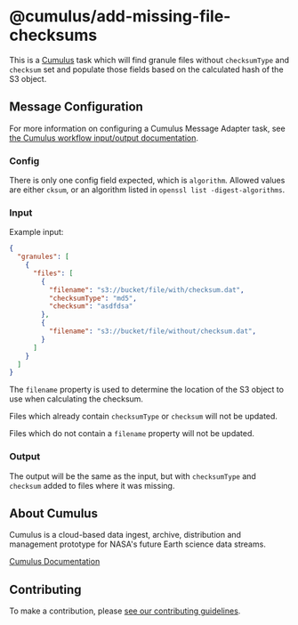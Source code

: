# @cumulus/add-missing-file-checksums

This is a [Cumulus](https://nasa.github.io/cumulus) task which will find granule
files without `checksumType` and `checksum` set and populate those fields based
on the calculated hash of the S3 object.

## Message Configuration

For more information on configuring a Cumulus Message Adapter task, see
[the Cumulus workflow input/output documentation](https://nasa.github.io/cumulus/docs/workflows/input_output).

### Config

There is only one config field expected, which is `algorithm`. Allowed values
are either `cksum`, or an algorithm listed in `openssl list -digest-algorithms`.

### Input

Example input:

```json
{
  "granules": [
    {
      "files": [
        {
          "filename": "s3://bucket/file/with/checksum.dat",
          "checksumType": "md5",
          "checksum": "asdfdsa"
        },
        {
          "filename": "s3://bucket/file/without/checksum.dat",
        }
      ]
    }
  ]
}
```

The `filename` property is used to determine the location of the S3 object to
use when calculating the checksum.

Files which already contain `checksumType` or `checksum` will not be updated.

Files which do not contain a `filename` property will not be updated.

### Output

The output will be the same as the input, but with `checksumType` and `checksum`
added to files where it was missing.

## About Cumulus

Cumulus is a cloud-based data ingest, archive, distribution and management
prototype for NASA's future Earth science data streams.

[Cumulus Documentation](https://nasa.github.io/cumulus)

## Contributing

To make a contribution, please
[see our contributing guidelines](https://github.com/nasa/cumulus/blob/master/CONTRIBUTING.md).
